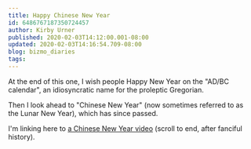 ```yaml
---
title: Happy Chinese New Year
id: 6486767187350724457
author: Kirby Urner
published: 2020-02-03T14:12:00.001-08:00
updated: 2020-02-03T14:16:54.709-08:00
blog: bizmo_diaries
tags: 
---
```


At the end of this one, I wish people Happy New Year on the "AD/BC calendar", an idiosyncratic name for the proleptic Gregorian.

Then I look ahead to "Chinese New Year" (now sometimes referred to as the Lunar New Year), which has since passed.

I'm linking here to [a Chinese New Year video](https://worldgame.blogspot.com/2020/01/occupy-history.html) (scroll to end, after fanciful history).
